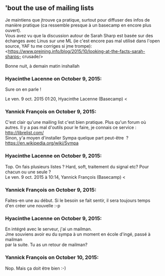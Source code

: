 ## 'bout the use of mailing lists



Je maintiens que jtrouve ça pratique, surtout pour diffuser des infos de
manière pratique (ca ressemble presque à un basecamp en encore plus ouvert).  
Vous avez vu que la discussion autour de Sarah Sharp est basée sur des
échanges avec Linus sur une ML (ie c'est encore pas mal utilisé dans l'open
source, YAF tu me corriges si jme trompe):
<https://www.preining.info/blog/2015/10/looking-at-the-facts-sarah-sharps-
crusade/>  
  
Bonne nuit, à demain matin inshallah



### **Hyacinthe Lacenne** on October 9, 2015:



Sure on en parle !  
  
Le ven. 9 oct. 2015 01:20, Hyacinthe Lacenne (Basecamp) &lt;



### **Yannick François** on October 9, 2015:



C'est clair qu'une mailing list c'est bien pratique. Plus qu'un forum où
autres. Il y a pas mal d'outils pour le faire, je connais ce service :
<http://librelist.com/>  
Sinon, y'a moyen d'installer Sympa quelque part peut-être  ?
<https://en.wikipedia.org/wiki/Sympa>



### **Hyacinthe Lacenne** on October 9, 2015:



Top. On fais plusieurs listes ? Hard, soft, traitement du signal etc? Pour  
chacun ou une seule ?  
Le ven. 9 oct. 2015 à 10:14, Yannick François (Basecamp) &lt;



### **Yannick François** on October 9, 2015:



Faites-en une au début. Si le besoin se fait sentir, il sera toujours temps
d'en créer une nouvelle :-p



### **Hyacinthe Lacenne** on October 9, 2015:



En intégré avec le serveur, j'ai un mailman.  
Jme souviens avoir eu du sympa à un moment en école d'ingé, passé à mailman  
par la suite. Tu as un retour de mailman?



### **Yannick François** on October 10, 2015:



Nop. Mais ça doit être bien :-)



